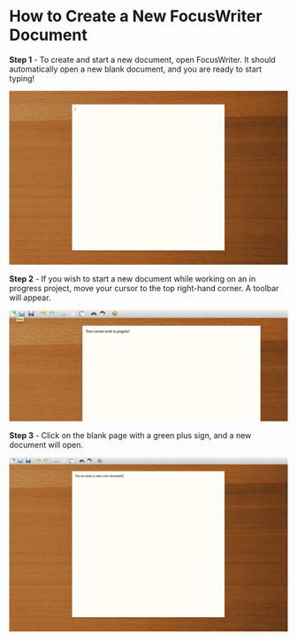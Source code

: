 # How to Create a New FocusWriter Document
**Step 1** - To create and start a new document, open FocusWriter. It should automatically open a new blank document, and you are ready to start typing!


![picturenewdoc1](Assets/Screenshot%202017-03-26%2015.29.15.png)


**Step 2** - If you wish to start a new document while working on an in progress project, move your cursor to the top right-hand corner. A toolbar will appear. 


![picturenewdoc2](Assets/Screenshot%202017-03-26%2015.30.31.png)


**Step 3** - Click on the blank page with a green plus sign, and a new document will open. 

![picturenewdoc3](Assets/Screenshot%202017-03-26%2015.34.36.png)
